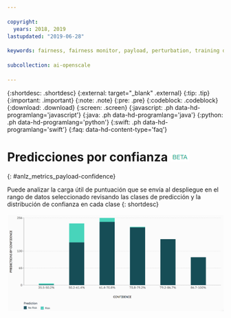 ```yaml
---

copyright:
  years: 2018, 2019
lastupdated: "2019-06-28"

keywords: fairness, fairness monitor, payload, perturbation, training data, debiased

subcollection: ai-openscale

---
```


{:shortdesc: .shortdesc}
{:external: target="_blank" .external}
{:tip: .tip}
{:important: .important}
{:note: .note}
{:pre: .pre}
{:codeblock: .codeblock}
{:download: .download}
{:screen: .screen}
{:javascript: .ph data-hd-programlang='javascript'}
{:java: .ph data-hd-programlang='java'}
{:python: .ph data-hd-programlang='python'}
{:swift: .ph data-hd-programlang='swift'}
{:faq: data-hd-content-type='faq'}


# Predicciones por confianza ![etiqueta beta](images/beta.png)
{: #anlz_metrics_payload-confidence}

Puede analizar la carga útil de puntuación que se envía al despliegue en el rango de datos seleccionado revisando las clases de predicción y la distribución de confianza en cada clase
{: shortdesc}

   ![Un gráfico que muestra la predicción por distribución de confianza](images/by_confidence.png)
